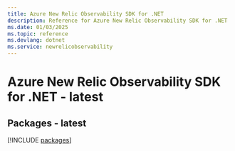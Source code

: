 ```yaml
---
title: Azure New Relic Observability SDK for .NET
description: Reference for Azure New Relic Observability SDK for .NET
ms.date: 01/03/2025
ms.topic: reference
ms.devlang: dotnet
ms.service: newrelicobservability
---
```

# Azure New Relic Observability SDK for .NET - latest
## Packages - latest
[!INCLUDE [packages](new-relic-observability-index.md)]
